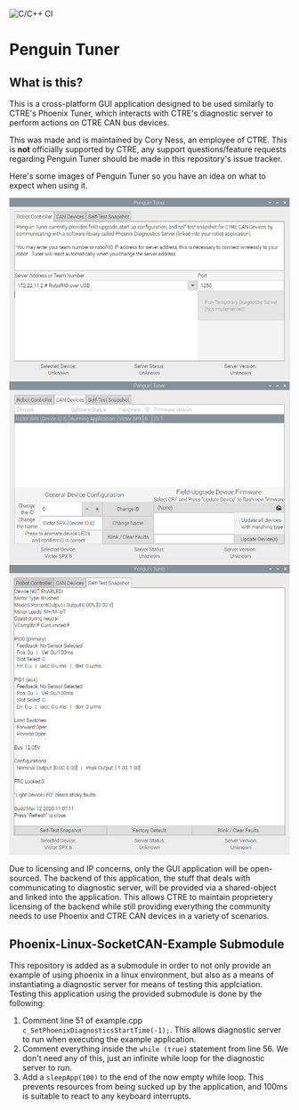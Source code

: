 ![C/C++ CI](https://github.com/TytanRock/PenguinTuner/workflows/C/C++%20CI/badge.svg)

# Penguin Tuner

## What is this?
This is a cross-platform GUI application designed to be used similarly to CTRE's Phoenix Tuner, which interacts with CTRE's diagnostic server to perform actions on CTRE CAN bus devices.

This was made and is maintained by Cory Ness, an employee of CTRE. This is **not** officially supported by CTRE, any support questions/feature requests regarding Penguin Tuner should be made in this repository's issue tracker.

Here's some images of Penguin Tuner so you have an idea on what to expect when using it.

![Robot Controller](https://github.com/TytanRock/PenguinTuner/blob/gh-pages/images/RobotController.png)
![Can Devices](https://github.com/TytanRock/PenguinTuner/blob/gh-pages/images/CanDevices.png)
![Self Test](https://github.com/TytanRock/PenguinTuner/blob/gh-pages/images/SelfTest.png)

Due to licensing and IP concerns, only the GUI application will be open-sourced.
The backend of this application, the stuff that deals with communicating to diagnostic server, will be provided via a shared-object and linked into the application.
This allows CTRE to maintain proprietery licensing of the backend while still providing everything the community needs to use Phoenix and CTRE CAN devices in a variety of scenarios.

## Phoenix-Linux-SocketCAN-Example Submodule

This repository is added as a submodule in order to not only provide an example of using phoenix in a linux environment, but also as a means of instantiating a diagnostic server for means of testing this applciation.
Testing this application using the provided submodule is done by the following:
 1. Comment line 51 of example.cpp `c_SetPhoenixDiagnosticsStartTime(-1);`. This allows diagnostic server to run when executing the example application.
 2. Comment everything inside the `while (true)` statement from line 56. We don't need any of this, just an infinite while loop for the diagnostic server to run.
 3. Add a `sleepApp(100)` to the end of the now empty while loop. This prevents resources from being sucked up by the application, and 100ms is suitable to react to any keyboard interrupts.
